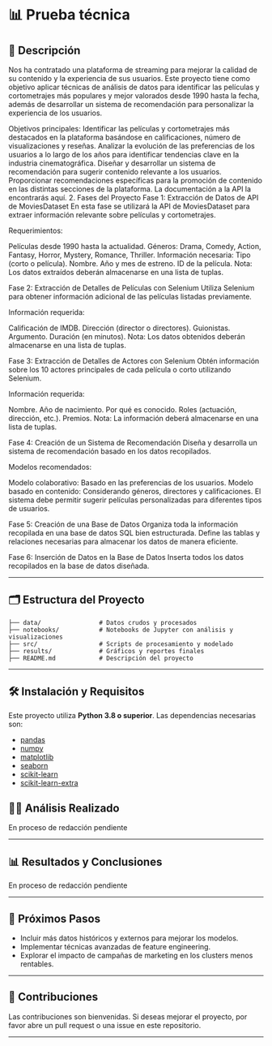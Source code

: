 # 📊 **Prueba técnica**

## 📖 **Descripción**
Nos ha contratado una plataforma de streaming para mejorar la calidad de su contenido y la experiencia de sus usuarios. Este proyecto tiene como objetivo aplicar técnicas de análisis de datos para identificar las películas y cortometrajes más populares y mejor valorados desde 1990 hasta la fecha, además de desarrollar un sistema de recomendación para personalizar la experiencia de los usuarios.

Objetivos principales:
Identificar las películas y cortometrajes más destacados en la plataforma basándose en calificaciones, número de visualizaciones y reseñas.
Analizar la evolución de las preferencias de los usuarios a lo largo de los años para identificar tendencias clave en la industria cinematográfica.
Diseñar y desarrollar un sistema de recomendación para sugerir contenido relevante a los usuarios.
Proporcionar recomendaciones específicas para la promoción de contenido en las distintas secciones de la plataforma.
La documentación a la API la encontrarás aquí.
2. Fases del Proyecto
Fase 1: Extracción de Datos de API de MoviesDataset
En esta fase se utilizará la API de MoviesDataset para extraer información relevante sobre películas y cortometrajes.

Requerimientos:

Películas desde 1990 hasta la actualidad.
Géneros: Drama, Comedy, Action, Fantasy, Horror, Mystery, Romance, Thriller.
Información necesaria:
Tipo (corto o película).
Nombre.
Año y mes de estreno.
ID de la película.
Nota: Los datos extraídos deberán almacenarse en una lista de tuplas.

Fase 2: Extracción de Detalles de Películas con Selenium
Utiliza Selenium para obtener información adicional de las películas listadas previamente.

Información requerida:

Calificación de IMDB.
Dirección (director o directores).
Guionistas.
Argumento.
Duración (en minutos).
Nota: Los datos obtenidos deberán almacenarse en una lista de tuplas.

Fase 3: Extracción de Detalles de Actores con Selenium
Obtén información sobre los 10 actores principales de cada película o corto utilizando Selenium.

Información requerida:

Nombre.
Año de nacimiento.
Por qué es conocido.
Roles (actuación, dirección, etc.).
Premios.
Nota: La información deberá almacenarse en una lista de tuplas.

Fase 4: Creación de un Sistema de Recomendación
Diseña y desarrolla un sistema de recomendación basado en los datos recopilados.

Modelos recomendados:

Modelo colaborativo: Basado en las preferencias de los usuarios.
Modelo basado en contenido: Considerando géneros, directores y calificaciones.
El sistema debe permitir sugerir películas personalizadas para diferentes tipos de usuarios.

Fase 5: Creación de una Base de Datos
Organiza toda la información recopilada en una base de datos SQL bien estructurada. Define las tablas y relaciones necesarias para almacenar los datos de manera eficiente.

Fase 6: Inserción de Datos en la Base de Datos
Inserta todos los datos recopilados en la base de datos diseñada.

---

## 🗂️ **Estructura del Proyecto**
```plaintext
├── data/                # Datos crudos y procesados
├── notebooks/           # Notebooks de Jupyter con análisis y visualizaciones
├── src/                 # Scripts de procesamiento y modelado
├── results/             # Gráficos y reportes finales
├── README.md            # Descripción del proyecto
```

---

## 🛠️ **Instalación y Requisitos**
Este proyecto utiliza **Python 3.8 o superior**. Las dependencias necesarias son:

- [pandas](https://pandas.pydata.org/)
- [numpy](https://numpy.org/)
- [matplotlib](https://matplotlib.org/)
- [seaborn](https://seaborn.pydata.org/)
- [scikit-learn](https://scikit-learn.org/)
- [scikit-learn-extra](https://scikit-learn.org/stable/)


## 🧑‍💻 **Análisis Realizado**
En proceso de redacción pendiente

---

## 📊 **Resultados y Conclusiones**
En proceso de redacción pendiente

---

## 🔄 **Próximos Pasos**
- Incluir más datos históricos y externos para mejorar los modelos.
- Implementar técnicas avanzadas de feature engineering.
- Explorar el impacto de campañas de marketing en los clusters menos rentables.

---


## 🤝 **Contribuciones**
Las contribuciones son bienvenidas. Si deseas mejorar el proyecto, por favor abre un pull request o una issue en este repositorio.

--- 
